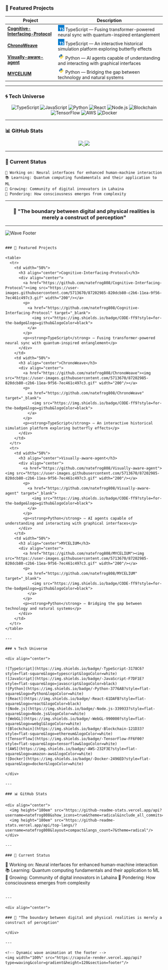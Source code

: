 
### 🚀 Featured Projects

<div align="center">

| Project | Description |
|---------|-------------|
| [**Cognitive-Interfacing-Protocol**](https://github.com/natefrog808/Cognitive-Interfacing-Protocol) | <img src="https://raw.githubusercontent.com/github/explore/80688e429a7d4ef2fca1e82350fe8e3517d3494d/topics/typescript/typescript.png" width="20px"/> TypeScript — Fusing transformer-powered neural sync with quantum-inspired entanglement |
| [**ChronoWeave**](https://github.com/natefrog808/ChronoWeave) | <img src="https://raw.githubusercontent.com/github/explore/80688e429a7d4ef2fca1e82350fe8e3517d3494d/topics/typescript/typescript.png" width="20px"/> TypeScript — An interactive historical simulation platform exploring butterfly effects |
| [**Visually-aware-agent**](https://github.com/natefrog808/Visually-aware-agent) | <img src="https://raw.githubusercontent.com/github/explore/80688e429a7d4ef2fca1e82350fe8e3517d3494d/topics/python/python.png" width="20px"/> Python — AI agents capable of understanding and interacting with graphical interfaces |
| [**MYCELIUM**](https://github.com/natefrog808/MYCELIUM) | <img src="https://raw.githubusercontent.com/github/explore/80688e429a7d4ef2fca1e82350fe8e3517d3494d/topics/python/python.png" width="20px"/> Python — Bridging the gap between technology and natural systems |

</div>

---

### 🌀 Tech Universe

<div align="center">
  
<img src="https://img.shields.io/badge/-TypeScript-3178C6?style=for-the-badge&logo=typescript&logoColor=white" alt="TypeScript"/>
<img src="https://img.shields.io/badge/-JavaScript-F7DF1E?style=for-the-badge&logo=javascript&logoColor=black" alt="JavaScript"/>
<img src="https://img.shields.io/badge/-Python-3776AB?style=for-the-badge&logo=Python&logoColor=white" alt="Python"/>
<img src="https://img.shields.io/badge/-React-61DAFB?style=for-the-badge&logo=react&logoColor=black" alt="React"/>
<img src="https://img.shields.io/badge/-Node.js-339933?style=for-the-badge&logo=Node.js&logoColor=white" alt="Node.js"/>
<img src="https://img.shields.io/badge/-Blockchain-121D33?style=for-the-badge&logo=ethereum&logoColor=white" alt="Blockchain"/>
<img src="https://img.shields.io/badge/-TensorFlow-FF6F00?style=for-the-badge&logo=tensorflow&logoColor=white" alt="TensorFlow"/>
<img src="https://img.shields.io/badge/-AWS-232F3E?style=for-the-badge&logo=amazon-aws&logoColor=white" alt="AWS"/>
<img src="https://img.shields.io/badge/-Docker-2496ED?style=for-the-badge&logo=docker&logoColor=white" alt="Docker"/>

</div>

---

### 📊 GitHub Stats

<div align="center">
  <a href="https://github.com/natefrog808">
    <img height="180em" src="https://github-readme-stats.vercel.app/api?username=natefrog808&show_icons=true&theme=radical&include_all_commits=true&count_private=true"/>
  </a>
  <a href="https://github.com/natefrog808">
    <img height="180em" src="https://github-readme-stats.vercel.app/api/top-langs/?username=natefrog808&layout=compact&langs_count=7&theme=radical"/>
  </a>
</div>

---

### 🌊 Current Status

```
🧠 Working on: Neural interfaces for enhanced human-machine interaction
📚 Learning: Quantum computing fundamentals and their application to ML
🌱 Growing: Community of digital innovators in Lahaina
🤔 Pondering: How consciousness emerges from complexity
```

---

<div align="center">
  
### 🌟 "The boundary between digital and physical realities is merely a construct of perception"

</div>

---

![Wave Footer](https://capsule-render.vercel.app/api?type=waving&color=gradient&height=120&section=footer)
```

### 🚀 Featured Projects

<table>
  <tr>
    <td width="50%">
      <h3 align="center">Cognitive-Interfacing-Protocol</h3>
      <div align="center">
        <a href="https://github.com/natefrog808/Cognitive-Interfacing-Protocol"><img src="https://user-images.githubusercontent.com/5713670/87202985-820dcb80-c2b6-11ea-9f56-7ec461c497c3.gif" width="200"/></a>
        <p>
          <a href="https://github.com/natefrog808/Cognitive-Interfacing-Protocol" target="_blank">
            <img src="https://img.shields.io/badge/CODE-ff9?style=for-the-badge&logo=github&logoColor=black">
          </a>
        </p>
        <p><strong>TypeScript</strong> — Fusing transformer-powered neural sync with quantum-inspired entanglement</p>
      </div>
    </td>
    <td width="50%">
      <h3 align="center">ChronoWeave</h3>
      <div align="center">
        <a href="https://github.com/natefrog808/ChronoWeave"><img src="https://user-images.githubusercontent.com/5713670/87202985-820dcb80-c2b6-11ea-9f56-7ec461c497c3.gif" width="200"/></a>
        <p>
          <a href="https://github.com/natefrog808/ChronoWeave" target="_blank">
            <img src="https://img.shields.io/badge/CODE-ff9?style=for-the-badge&logo=github&logoColor=black">
          </a>
        </p>
        <p><strong>TypeScript</strong> — An interactive historical simulation platform exploring butterfly effects</p>
      </div>
    </td>
  </tr>
  <tr>
    <td width="50%">
      <h3 align="center">Visually-aware-agent</h3>
      <div align="center">
        <a href="https://github.com/natefrog808/Visually-aware-agent"><img src="https://user-images.githubusercontent.com/5713670/87202985-820dcb80-c2b6-11ea-9f56-7ec461c497c3.gif" width="200"/></a>
        <p>
          <a href="https://github.com/natefrog808/Visually-aware-agent" target="_blank">
            <img src="https://img.shields.io/badge/CODE-ff9?style=for-the-badge&logo=github&logoColor=black">
          </a>
        </p>
        <p><strong>Python</strong> — AI agents capable of understanding and interacting with graphical interfaces</p>
      </div>
    </td>
    <td width="50%">
      <h3 align="center">MYCELIUM</h3>
      <div align="center">
        <a href="https://github.com/natefrog808/MYCELIUM"><img src="https://user-images.githubusercontent.com/5713670/87202985-820dcb80-c2b6-11ea-9f56-7ec461c497c3.gif" width="200"/></a>
        <p>
          <a href="https://github.com/natefrog808/MYCELIUM" target="_blank">
            <img src="https://img.shields.io/badge/CODE-ff9?style=for-the-badge&logo=github&logoColor=black">
          </a>
        </p>
        <p><strong>Python</strong> — Bridging the gap between technology and natural systems</p>
      </div>
    </td>
  </tr>
</table>

---

### 🌀 Tech Universe

<div align="center">
  
![TypeScript](https://img.shields.io/badge/-TypeScript-3178C6?style=flat-square&logo=typescript&logoColor=white)
![JavaScript](https://img.shields.io/badge/-JavaScript-F7DF1E?style=flat-square&logo=javascript&logoColor=black)
![Python](https://img.shields.io/badge/-Python-3776AB?style=flat-square&logo=Python&logoColor=white)
![React](https://img.shields.io/badge/-React-61DAFB?style=flat-square&logo=react&logoColor=black)
![Node.js](https://img.shields.io/badge/-Node.js-339933?style=flat-square&logo=Node.js&logoColor=white)
![WebGL](https://img.shields.io/badge/-WebGL-990000?style=flat-square&logo=webgl&logoColor=white)
![Blockchain](https://img.shields.io/badge/-Blockchain-121D33?style=flat-square&logo=ethereum&logoColor=white)
![TensorFlow](https://img.shields.io/badge/-TensorFlow-FF6F00?style=flat-square&logo=tensorflow&logoColor=white)
![AWS](https://img.shields.io/badge/-AWS-232F3E?style=flat-square&logo=amazon-aws&logoColor=white)
![Docker](https://img.shields.io/badge/-Docker-2496ED?style=flat-square&logo=docker&logoColor=white)

</div>

---

### 📊 GitHub Stats

<div align="center">
  <img height="180em" src="https://github-readme-stats.vercel.app/api?username=natefrog808&show_icons=true&theme=radical&include_all_commits=true&count_private=true"/>
  <img height="180em" src="https://github-readme-stats.vercel.app/api/top-langs/?username=natefrog808&layout=compact&langs_count=7&theme=radical"/>
</div>

---

### 🌊 Current Status

```
🧠 Working on: Neural interfaces for enhanced human-machine interaction
📚 Learning: Quantum computing fundamentals and their application to ML
🌱 Growing: Community of digital innovators in Lahaina
🤔 Pondering: How consciousness emerges from complexity
```

---

<div align="center">
  
### 🌟 "The boundary between digital and physical realities is merely a construct of perception"

</div>

---

<!-- Dynamic wave animation at the footer -->
<img width="100%" src="https://capsule-render.vercel.app/api?type=waving&color=gradient&height=120&section=footer"/>
```
